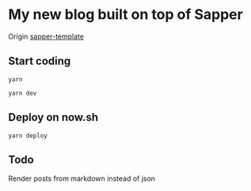 # My new blog built on top of Sapper

Origin [sapper-template](https://github.com/sveltejs/sapper-template)

## Start coding

`yarn`

`yarn dev`

## Deploy on now.sh

`yarn deploy`

## Todo

Render posts from markdown instead of json

